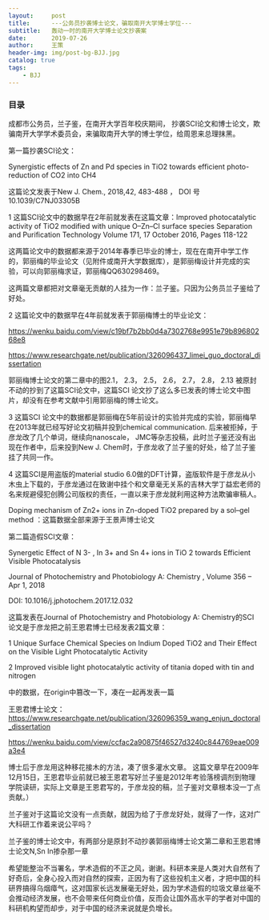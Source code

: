 ```yaml
---
layout:     post
title:      ---公务员抄袭博士论文，骗取南开大学博士学位---
subtitle:   轰动一时的南开大学博士论文抄袭案
date:       2019-07-26
author:     王策
header-img: img/post-bg-BJJ.jpg
catalog: true
tags:
    - BJJ
---
```





### 目录

成都市公务员，兰子鉴，在南开大学百年校庆期间， 抄袭SCI论文和博士论文，欺骗南开大学学术委员会，来骗取南开大学的博士学位，给周恩来总理抹黑。

第一篇抄袭SCI论文：

Synergistic effects of Zn and Pd species in TiO2 towards efficient photo-reduction of CO2 into CH4

这篇论文发表于New J. Chem., 2018,42, 483-488 ， DOI 号10.1039/C7NJ03305B
 
 
1 这篇SCI论文中的数据早在2年前就发表在这篇文章：Improved photocatalytic activity of TiO2 modified with unique O–Zn–Cl surface species   Separation and Purification Technology   Volume 171, 17 October 2016, Pages 118-122
 
这两篇论文中的数据都来源于2014年春季已毕业的博士，现在在南开中学工作的，郭丽梅的毕业论文（见附件或南开大学数据库），是郭丽梅设计并完成的实验，可以向郭丽梅求证，郭丽梅QQ630298469。
 
这两篇文章都把对文章毫无贡献的人挂为一作：兰子鉴。只因为公务员兰子鉴给了好处。
 
 

2 这篇论文中的数据早在4年前就发表于郭丽梅博士的毕业论文：

https://wenku.baidu.com/view/c19bf7b2bb0d4a7302768e9951e79b89680268e8

https://www.researchgate.net/publication/326096437_limei_guo_doctoral_dissertation

郭丽梅博士论文的第二章中的图2.1， 2.3， 2.5， 2.6， 2.7， 2.8， 2.13 被原封不动的抄到了这篇SCI论文中，这篇SCI 论文抄了这么多已发表的博士论文中图片，却没有在参考文献中引用郭丽梅的博士论文。

3 这篇SCI 论文中的数据都是郭丽梅在5年前设计的实验并完成的实验，郭丽梅早在2013年就已经写好论文初稿并投到chemical communication. 后来被拒掉，于彦龙改了几个单词，继续向nanoscale， JMC等杂志投稿，此时兰子鉴还没有出现在作者中，后来投到New J. Chem时，于彦龙收了兰子鉴的好处，给了兰子鉴挂了共同一作。

4 这篇SCI是用盗版的material studio 6.0做的DFT计算，盗版软件是于彦龙从小木虫上下载的，于彦龙通过在致谢中挂个和文章毫无关系的吉林大学丁益宏老师的名来规避侵犯创腾公司版权的责任，一直以来于彦龙就利用这种方法欺骗审稿人。
 
Doping mechanism of Zn2+ ions in Zn-doped TiO2 prepared by a sol–gel method ：这篇数据全部来源于王景声博士论文
 
 
 


第二篇造假SCI文章：

Synergetic Effect of N 3- , In 3+ and Sn 4+ ions in TiO 2 towards Efficient Visible Photocatalysis

Journal of Photochemistry and Photobiology A: Chemistry , Volume 356 – Apr 1, 2018

DOI: 10.1016/j.jphotochem.2017.12.032

这篇发表在Journal of Photochemistry and Photobiology A: Chemistry的SCI论文是于彦龙把之前王恩君博士已经发表2篇文章：

1 Unique Surface Chemical Species on Indium Doped TiO2 and Their Effect on the Visible Light Photocatalytic Activity

2 Improved visible light photocatalytic activity of titania doped with tin and nitrogen

中的数据，在origin中篡改一下，凑在一起再发表一篇

王恩君博士论文：https://www.researchgate.net/publication/326096359_wang_enjun_doctoral_dissertation

https://wenku.baidu.com/view/ccfac2a90875f46527d3240c844769eae009a3e4
 
博士后于彦龙用这种移花接木的方法，凑了很多灌水文章。
这篇文章早在2009年12月15日，王恩君毕业前就已被王恩君写好兰子鉴是2012年考验落榜调剂到物理学院读研，实际上文章是王恩君写的，于彦龙投的稿，兰子鉴对文章根本没一丁点贡献。）

兰子鉴对于这篇论文没有一点贡献，就因为给了于彦龙好处，就得了一作，这对广大科研工作着来说公平吗？

兰子鉴的博士论文中，有两部分是原封不动抄袭郭丽梅博士论文第二章和王恩君博士论文N,Sn In掺杂那一章
 
希望能整治不当署名，学术造假的不正之风，谢谢。科研本来是人类对大自然有了好奇后，全身心投入而对自然的探索，正因为有了这些投机主义者，才把中国的科研界搞得乌烟瘴气，这对国家长远发展毫无好处，因为学术造假的垃圾文章丝毫不会推动经济发展，也不会带来任何商业价值，反而会让国外高水平的学者对中国的科研机构望而却步，对于中国的经济来说就是负增长。
 

